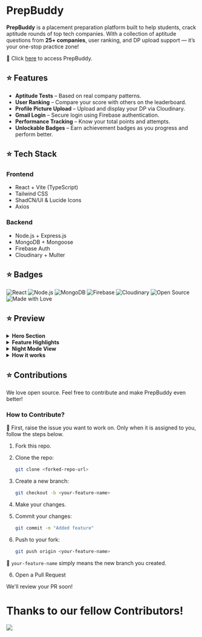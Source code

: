 # PrepBuddy

**PrepBuddy** is a placement preparation platform built to help students, crack aptitude rounds of top tech companies. With a collection of aptitude questions from **25+ companies**, user ranking, and DP upload support — it’s your one-stop practice zone!

📌 Click [here](https://prep-buddy-test.vercel.app) to access PrepBuddy.


## ⭐️ Features

- **Aptitude Tests** – Based on real company patterns.
- **User Ranking** – Compare your score with others on the leaderboard.
- **Profile Picture Upload** – Upload and display your DP via Cloudinary.
- **Gmail Login** – Secure login using Firebase authentication.
- **Performance Tracking** – Know your total points and attempts.
- **Unlockable Badges** – Earn achievement badges as you progress and perform better.
  

## ⭐️ Tech Stack

### Frontend
- React + Vite (TypeScript)
- Tailwind CSS
- ShadCN/UI & Lucide Icons
- Axios

### Backend
- Node.js + Express.js
- MongoDB + Mongoose
- Firebase Auth
- Cloudinary + Multer


## ⭐️ Badges

![React](https://img.shields.io/badge/Built%20With-React-blue)
![Node.js](https://img.shields.io/badge/Backend-Node.js-green)
![MongoDB](https://img.shields.io/badge/Database-MongoDB-brightgreen)
![Firebase](https://img.shields.io/badge/Auth-Firebase-yellow)
![Cloudinary](https://img.shields.io/badge/Storage-Cloudinary-lightblue)
![Open Source](https://img.shields.io/badge/Contributions-Welcome-orange)
![Made with Love](https://img.shields.io/badge/Made%20with-%E2%9D%A4-red)


## ⭐️ Preview

<details>
<summary><strong>Hero Section</strong></summary>

![Hero Section](./preview/Hero_section.png)

</details>

<details>
<summary><strong>Feature Highlights</strong></summary>

![Features](./preview/Features%20(2).png)

</details>

<details>
<summary><strong>Night Mode View</strong></summary>

![Night Mode](./preview/Night.png)

</details>

<details>
<summary><strong>How it works</strong></summary>

![Working](./preview/Working.png)

</details>


## ⭐️ Contributions

We love open source. Feel free to contribute and make PrepBuddy even better!

### How to Contribute?


📌 First, raise the issue you want to work on. Only when it is assigned to you, follow the steps below. 

1. Fork this repo.

2. Clone the repo:

   ```bash
   git clone <forked-repo-url>
   ```

3. Create a new branch:  

   ```bash
   git checkout -b <your-feature-name>
   ```

3. Make your changes.

4. Commit your changes: 

   ```bash
   git commit -m "Added feature"
   ```

5. Push to your fork:  

   ```bash
   git push origin <your-feature-name>
   ```

📌 `your-feature-name` simply means the new branch you created. 


6. Open a Pull Request

We'll review your PR soon!


# Thanks to our fellow Contributors!

<a href="https://github.com/SurajSG23/PrepBuddy/graphs/contributors">
  <img src="https://contrib.rocks/image?repo=SurajSG23/PrepBuddy" />
</a>


